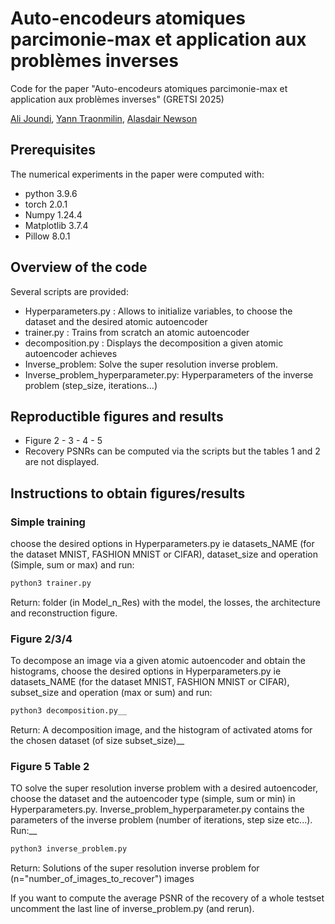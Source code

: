 # Auto-encodeurs atomiques parcimonie-max et application aux problèmes inverses

Code for the paper "Auto-encodeurs atomiques parcimonie-max et application aux problèmes inverses" (GRETSI 2025)


[Ali Joundi](ali.joundi@u-bordeaux.fr), [Yann Traonmilin](https://yanntraonmilin.perso.math.cnrs.fr/), [Alasdair Newson](https://sites.google.com/site/alasdairnewson/home)



## Prerequisites
The numerical experiments in the paper were computed with:
- python 3.9.6
- torch 2.0.1
- Numpy 1.24.4
- Matplotlib 3.7.4
- Pillow 8.0.1




## Overview of the code
Several scripts are provided:
- Hyperparameters.py : Allows to initialize variables, to choose the dataset and the desired atomic autoencoder
- trainer.py : Trains from scratch an atomic autoencoder
- decomposition.py : Displays the decomposition a given atomic autoencoder achieves
- Inverse_problem: Solve the super resolution inverse problem.
- Inverse_problem_hyperparameter.py: Hyperparameters of the inverse problem (step_size, iterations...)


## Reproductible figures and results
- Figure 2 - 3 - 4 - 5
- Recovery PSNRs can be computed via the scripts but the tables 1 and 2 are not displayed.

## Instructions to obtain figures/results

### Simple training
choose the desired options in Hyperparameters.py ie datasets_NAME (for the dataset MNIST, FASHION MNIST or CIFAR), dataset_size and operation (Simple, sum or max) and run:

```bash
python3 trainer.py
```
Return: folder (in Model_n_Res) with the model, the losses, the architecture and reconstruction figure.



### Figure 2/3/4
To decompose an image via a given atomic autoencoder and obtain the histograms, choose the desired options in Hyperparameters.py 
ie datasets_NAME (for the dataset MNIST, FASHION MNIST or CIFAR), subset_size and operation (max or sum) and run:

```bash
python3 decomposition.py__
```
Return: A decomposition image, and the histogram of activated atoms for the chosen dataset (of size subset_size)__


### Figure 5 Table 2
TO solve the super resolution inverse problem with a desired autoencoder, choose the dataset and the autoencoder type (simple, sum or min) in Hyperparameters.py. Inverse_problem_hyperparameter.py contains the parameters of the inverse problem (number of iterations, step size etc...). Run:__

```bash
python3 inverse_problem.py
```
Return: Solutions of the super resolution inverse problem for (n="number_of_images_to_recover") images

If you want to compute the average PSNR of the recovery of a whole testset uncomment the last line of inverse_problem.py (and rerun).




